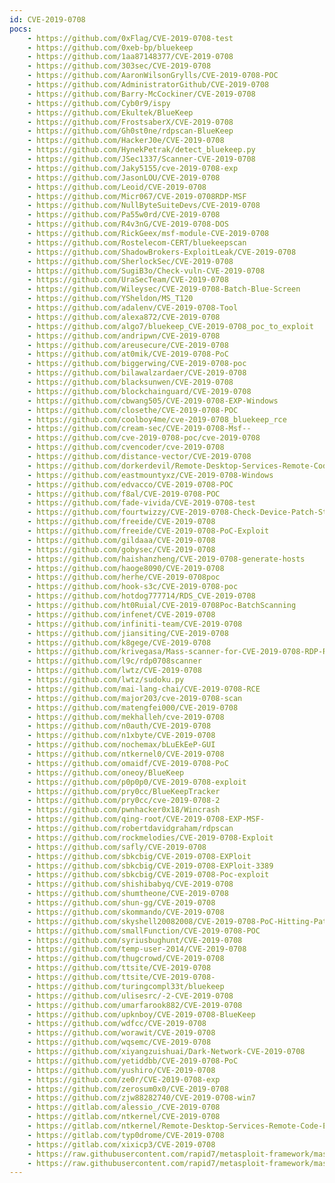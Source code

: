 ```yaml
---
id: CVE-2019-0708
pocs:
    - https://github.com/0xFlag/CVE-2019-0708-test
    - https://github.com/0xeb-bp/bluekeep
    - https://github.com/1aa87148377/CVE-2019-0708
    - https://github.com/303sec/CVE-2019-0708
    - https://github.com/AaronWilsonGrylls/CVE-2019-0708-POC
    - https://github.com/AdministratorGithub/CVE-2019-0708
    - https://github.com/Barry-McCockiner/CVE-2019-0708
    - https://github.com/Cyb0r9/ispy
    - https://github.com/Ekultek/BlueKeep
    - https://github.com/FrostsaberX/CVE-2019-0708
    - https://github.com/Gh0st0ne/rdpscan-BlueKeep
    - https://github.com/HackerJ0e/CVE-2019-0708
    - https://github.com/HynekPetrak/detect_bluekeep.py
    - https://github.com/JSec1337/Scanner-CVE-2019-0708
    - https://github.com/Jaky5155/cve-2019-0708-exp
    - https://github.com/JasonLOU/CVE-2019-0708
    - https://github.com/Leoid/CVE-2019-0708
    - https://github.com/Micr067/CVE-2019-0708RDP-MSF
    - https://github.com/NullByteSuiteDevs/CVE-2019-0708
    - https://github.com/Pa55w0rd/CVE-2019-0708
    - https://github.com/R4v3nG/CVE-2019-0708-DOS
    - https://github.com/RickGeex/msf-module-CVE-2019-0708
    - https://github.com/Rostelecom-CERT/bluekeepscan
    - https://github.com/ShadowBrokers-ExploitLeak/CVE-2019-0708
    - https://github.com/SherlockSec/CVE-2019-0708
    - https://github.com/SugiB3o/Check-vuln-CVE-2019-0708
    - https://github.com/UraSecTeam/CVE-2019-0708
    - https://github.com/Wileysec/CVE-2019-0708-Batch-Blue-Screen
    - https://github.com/YSheldon/MS_T120
    - https://github.com/adalenv/CVE-2019-0708-Tool
    - https://github.com/alexa872/CVE-2019-0708
    - https://github.com/algo7/bluekeep_CVE-2019-0708_poc_to_exploit
    - https://github.com/andripwn/CVE-2019-0708
    - https://github.com/areusecure/CVE-2019-0708
    - https://github.com/at0mik/CVE-2019-0708-PoC
    - https://github.com/biggerwing/CVE-2019-0708-poc
    - https://github.com/bilawalzardaer/CVE-2019-0708
    - https://github.com/blacksunwen/CVE-2019-0708
    - https://github.com/blockchainguard/CVE-2019-0708
    - https://github.com/cbwang505/CVE-2019-0708-EXP-Windows
    - https://github.com/closethe/CVE-2019-0708-POC
    - https://github.com/coolboy4me/cve-2019-0708_bluekeep_rce
    - https://github.com/cream-sec/CVE-2019-0708-Msf--
    - https://github.com/cve-2019-0708-poc/cve-2019-0708
    - https://github.com/cvencoder/cve-2019-0708
    - https://github.com/distance-vector/CVE-2019-0708
    - https://github.com/dorkerdevil/Remote-Desktop-Services-Remote-Code-Execution-Vulnerability-CVE-2019-0708-
    - https://github.com/eastmountyxz/CVE-2019-0708-Windows
    - https://github.com/edvacco/CVE-2019-0708-POC
    - https://github.com/f8al/CVE-2019-0708-POC
    - https://github.com/fade-vivida/CVE-2019-0708-test
    - https://github.com/fourtwizzy/CVE-2019-0708-Check-Device-Patch-Status
    - https://github.com/freeide/CVE-2019-0708
    - https://github.com/freeide/CVE-2019-0708-PoC-Exploit
    - https://github.com/gildaaa/CVE-2019-0708
    - https://github.com/gobysec/CVE-2019-0708
    - https://github.com/haishanzheng/CVE-2019-0708-generate-hosts
    - https://github.com/haoge8090/CVE-2019-0708
    - https://github.com/herhe/CVE-2019-0708poc
    - https://github.com/hook-s3c/CVE-2019-0708-poc
    - https://github.com/hotdog777714/RDS_CVE-2019-0708
    - https://github.com/ht0Ruial/CVE-2019-0708Poc-BatchScanning
    - https://github.com/infenet/CVE-2019-0708
    - https://github.com/infiniti-team/CVE-2019-0708
    - https://github.com/jiansiting/CVE-2019-0708
    - https://github.com/k8gege/CVE-2019-0708
    - https://github.com/krivegasa/Mass-scanner-for-CVE-2019-0708-RDP-RCE-Exploit
    - https://github.com/l9c/rdp0708scanner
    - https://github.com/lwtz/CVE-2019-0708
    - https://github.com/lwtz/sudoku.py
    - https://github.com/mai-lang-chai/CVE-2019-0708-RCE
    - https://github.com/major203/cve-2019-0708-scan
    - https://github.com/matengfei000/CVE-2019-0708
    - https://github.com/mekhalleh/cve-2019-0708
    - https://github.com/n0auth/CVE-2019-0708
    - https://github.com/n1xbyte/CVE-2019-0708
    - https://github.com/nochemax/bLuEkEeP-GUI
    - https://github.com/ntkernel0/CVE-2019-0708
    - https://github.com/omaidf/CVE-2019-0708-PoC
    - https://github.com/oneoy/BlueKeep
    - https://github.com/p0p0p0/CVE-2019-0708-exploit
    - https://github.com/pry0cc/BlueKeepTracker
    - https://github.com/pry0cc/cve-2019-0708-2
    - https://github.com/pwnhacker0x18/Wincrash
    - https://github.com/qing-root/CVE-2019-0708-EXP-MSF-
    - https://github.com/robertdavidgraham/rdpscan
    - https://github.com/rockmelodies/CVE-2019-0708-Exploit
    - https://github.com/safly/CVE-2019-0708
    - https://github.com/sbkcbig/CVE-2019-0708-EXPloit
    - https://github.com/sbkcbig/CVE-2019-0708-EXPloit-3389
    - https://github.com/sbkcbig/CVE-2019-0708-Poc-exploit
    - https://github.com/shishibabyq/CVE-2019-0708
    - https://github.com/shumtheone/CVE-2019-0708
    - https://github.com/shun-gg/CVE-2019-0708
    - https://github.com/skommando/CVE-2019-0708
    - https://github.com/skyshell20082008/CVE-2019-0708-PoC-Hitting-Path
    - https://github.com/smallFunction/CVE-2019-0708-POC
    - https://github.com/syriusbughunt/CVE-2019-0708
    - https://github.com/temp-user-2014/CVE-2019-0708
    - https://github.com/thugcrowd/CVE-2019-0708
    - https://github.com/ttsite/CVE-2019-0708
    - https://github.com/ttsite/CVE-2019-0708-
    - https://github.com/turingcompl33t/bluekeep
    - https://github.com/ulisesrc/-2-CVE-2019-0708
    - https://github.com/umarfarook882/CVE-2019-0708
    - https://github.com/upknboy/CVE-2019-0708-BlueKeep
    - https://github.com/wdfcc/CVE-2019-0708
    - https://github.com/worawit/CVE-2019-0708
    - https://github.com/wqsemc/CVE-2019-0708
    - https://github.com/xiyangzuishuai/Dark-Network-CVE-2019-0708
    - https://github.com/yetiddbb/CVE-2019-0708-PoC
    - https://github.com/yushiro/CVE-2019-0708
    - https://github.com/ze0r/CVE-2019-0708-exp
    - https://github.com/zerosum0x0/CVE-2019-0708
    - https://github.com/zjw88282740/CVE-2019-0708-win7
    - https://gitlab.com/alessio_/CVE-2019-0708
    - https://gitlab.com/ntkernel/CVE-2019-0708
    - https://gitlab.com/ntkernel/Remote-Desktop-Services-Remote-Code-Execution-Vulnerability-CVE-2019-0708-
    - https://gitlab.com/typ0drome/CVE-2019-0708
    - https://gitlab.com/xixicp3/CVE-2019-0708
    - https://raw.githubusercontent.com/rapid7/metasploit-framework/master/modules/auxiliary/scanner/rdp/cve_2019_0708_bluekeep.rb
    - https://raw.githubusercontent.com/rapid7/metasploit-framework/master/modules/exploits/windows/rdp/cve_2019_0708_bluekeep_rce.rb
---
```


